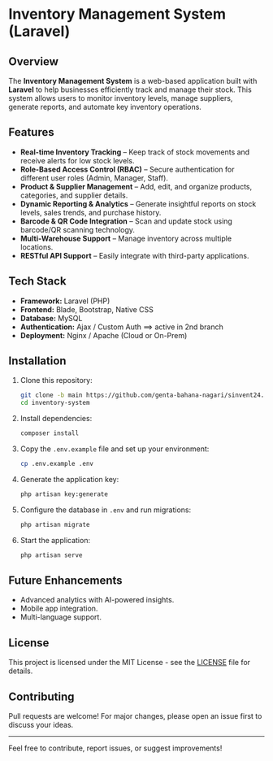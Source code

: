 # Inventory Management System (Laravel)

## Overview
The **Inventory Management System** is a web-based application built with **Laravel** to help businesses efficiently track and manage their stock. This system allows users to monitor inventory levels, manage suppliers, generate reports, and automate key inventory operations.

## Features
- **Real-time Inventory Tracking** – Keep track of stock movements and receive alerts for low stock levels.
- **Role-Based Access Control (RBAC)** – Secure authentication for different user roles (Admin, Manager, Staff).
- **Product & Supplier Management** – Add, edit, and organize products, categories, and supplier details.
- **Dynamic Reporting & Analytics** – Generate insightful reports on stock levels, sales trends, and purchase history.
- **Barcode & QR Code Integration** – Scan and update stock using barcode/QR scanning technology.
- **Multi-Warehouse Support** – Manage inventory across multiple locations.
- **RESTful API Support** – Easily integrate with third-party applications.

## Tech Stack
- **Framework:** Laravel (PHP)
- **Frontend:** Blade, Bootstrap, Native CSS
- **Database:** MySQL
- **Authentication:** Ajax / Custom Auth ==> active in 2nd branch
- **Deployment:** Nginx / Apache (Cloud or On-Prem)

## Installation
1. Clone this repository:
   ```sh
   git clone -b main https://github.com/genta-bahana-nagari/sinvent24.git
   cd inventory-system
   ```
2. Install dependencies:
   ```sh
   composer install
   ```
3. Copy the `.env.example` file and set up your environment:
   ```sh
   cp .env.example .env
   ```
4. Generate the application key:
   ```sh
   php artisan key:generate
   ```
5. Configure the database in `.env` and run migrations:
   ```sh
   php artisan migrate
   ```
6. Start the application:
   ```sh
   php artisan serve
   ```

## Future Enhancements
- Advanced analytics with AI-powered insights.
- Mobile app integration.
- Multi-language support.

## License
This project is licensed under the MIT License - see the [LICENSE](LICENSE) file for details.

## Contributing
Pull requests are welcome! For major changes, please open an issue first to discuss your ideas.

---
Feel free to contribute, report issues, or suggest improvements!


